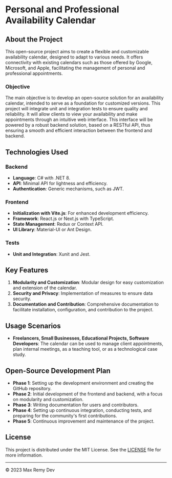 # Personal and Professional Availability Calendar

## About the Project
This open-source project aims to create a flexible and customizable availability calendar, designed to adapt to various needs. It offers connectivity with existing calendars such as those offered by Google, Microsoft, and Apple, facilitating the management of personal and professional appointments.

### Objective
The main objective is to develop an open-source solution for an availability calendar, intended to serve as a foundation for customized versions. This project will integrate unit and integration tests to ensure quality and reliability. It will allow clients to view your availability and make appointments through an intuitive web interface. This interface will be powered by a robust backend solution, based on a RESTful API, thus ensuring a smooth and efficient interaction between the frontend and backend.

## Technologies Used
### Backend
- **Language**: C# with .NET 8.
- **API**: Minimal API for lightness and efficiency.
- **Authentication**: Generic mechanisms, such as JWT.

### Frontend
- **Initialization with Vite.js**: For enhanced development efficiency.
- **Framework**: React.js or Next.js with TypeScript.
- **State Management**: Redux or Context API.
- **UI Library**: Material-UI or Ant Design.

### Tests
- **Unit and Integration**: Xunit and Jest.

## Key Features
1. **Modularity and Customization**: Modular design for easy customization and extension of the calendar.
2. **Security and Privacy**: Implementation of measures to ensure data security.
3. **Documentation and Contribution**: Comprehensive documentation to facilitate installation, configuration, and contribution to the project.

## Usage Scenarios
- **Freelancers, Small Businesses, Educational Projects, Software Developers**: The calendar can be used to manage client appointments, plan internal meetings, as a teaching tool, or as a technological case study.

## Open-Source Development Plan
- **Phase 1**: Setting up the development environment and creating the GitHub repository.
- **Phase 2**: Initial development of the frontend and backend, with a focus on modularity and customization.
- **Phase 3**: Writing documentation for users and contributors.
- **Phase 4**: Setting up continuous integration, conducting tests, and preparing for the community's first contributions.
- **Phase 5**: Continuous improvement and maintenance of the project.

## License
This project is distributed under the MIT License. See the [LICENSE](LICENSE) file for more information.

---
© 2023 Max Remy Dev
